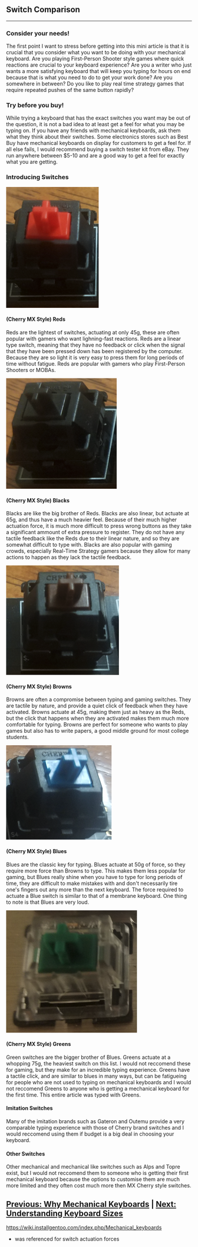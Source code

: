 ## Switch Comparison ##
---
### Consider your needs! ###
The first point I want to stress before getting into this mini article is that it is crucial that you consider what you want to be doing with your mechanical keyboard. Are you playing First-Person Shooter style games where quick reactions are crucial to your keyboard experience? Are you a writer who just wants a more satisfying keyboard that will keep you typing for hours on end because that is what you need to do to get your work done? Are you somewhere in between? Do you like to play real time strategy games that require repeated pushes of the same button rapidly? 

### Try before you buy! ###
While trying a keyboard that has the exact switches you want may be out of the question, it is not a bad idea to at least get a feel for what you may be typing on. If you have any friends with mechanical keyboards, ask them what they think about their switches. Some electronics stores such as Best Buy have mechanical keyboards on display for customers to get a feel for. If all else fails, I would recommend buying a switch tester kit from eBay. They run anywhere between $5-10 and are a good way to get a feel for exactly what you are getting.

### Introducing Switches ###

![Cherry MX Red](images/MXRed.png)
#### (Cherry MX Style) Reds ####
Reds are the lightest of switches, actuating at only 45g, these are often popular with gamers who want lighning-fast reactions. Reds are a linear type switch, meaning that they have no feedback or click when the signal that they have been pressed down has been registered by the computer. Because they are so light it is very easy to press them for long periods of time without fatigue. Reds are popular with gamers who play First-Person Shooters or MOBAs.

![Cherry MX Black](images/MXBlack.png)
#### (Cherry MX Style) Blacks ####
Blacks are like the big brother of Reds. Blacks are also linear, but actuate at 65g, and thus have a much heavier feel. Because of their much higher actuation force, it is much more difficult to press wrong buttons as they take a significant ammount of extra pressure to register. They do not have any tactile feedback like the Reds due to their linear nature, and so they are somewhat difficult to type with. Blacks are also popular with gaming crowds, especially Real-Time Strategy gamers because they allow for many actions to happen as they lack the tactile feedback.

![Cherry MX Brown](images/MXBrown.png)
#### (Cherry MX Style) Browns ####
Browns are often a compromise between typing and gaming switches. They are tactile by nature, and provide a quiet click of feedback when they have activated. Browns actuate at 45g, making them just as heavy as the Reds, but the click that happens when they are activated makes them much more comfortable for typing. Browns are perfect for someone who wants to play games but also has to write papers, a good middle ground for most college students.

![Cherry MX Blue](images/MXBlue.png)
#### (Cherry MX Style) Blues ####
Blues are the classic key for typing. Blues actuate at 50g of force, so they require more force than Browns to type. This makes them less popular for gaming, but Blues really shine when you have to type for long periods of time, they are difficult to make mistakes with and don't necessarily tire one's fingers out any more than the next keyboard. The force required to actuate a Blue switch is similar to that of a membrane keyboard. One thing to note is that Blues are very loud.

![Gateron MX Green](images/MXGreen.png)
#### (Cherry MX Style) Greens ####
Green switches are the bigger brother of Blues. Greens actuate at a whopping 75g, the heaviest switch on this list. I would not reccomend these for gaming, but they make for an incredible typing experience. Greens have a tactile click, and are similar to blues in many ways, but can be fatigueing for people who are not used to typing on mechanical keyboards and I would not reccomend Greens to anyone who is getting a mechanical keyboard for the first time. This entire article was typed with Greens.

#### Imitation Switches ####
Many of the imitation brands such as Gateron and Outemu provide a very comparable typing experience with those of Cherry brand switches and I would reccomend using them if budget is a big deal in choosing your keyboard.

#### Other Switches ####
Other mechanical and mechanical like switches such as Alps and Topre exist, but I would not reccomend them to someone who is getting their first mechanical keyboard because the options to customise them are much more limited and they often cost much more then MX Cherry style switches.

[Previous: Why Mechanical Keyboards](https://github.com/johnriforgiate/English-516-Final-Project/blob/master/Why%20Mechanical%20Keyboards.md) | [Next: Understanding Keyboard Sizes](https://github.com/johnriforgiate/English-516-Final-Project/blob/master/Keyboard%20Size%20Types.md)
------

https://wiki.installgentoo.com/index.php/Mechanical_keyboards
- was referenced for switch actuation forces
